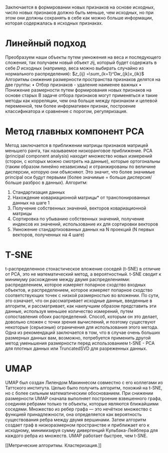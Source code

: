 

Заключается в формировании новых признаков на основе исходных, число новых признаков должно быть меньше, чем исходных, но при этом они должны сохранять в себе как можно больше информации, которая содержалась в исходных признаках.
# Линейный подход

Преобразуем наши объекты путем умножения на веса и последующего сложения, так получаем новый объект 𝑧ij, который будет содержать в себе 𝐷 исходных (например, веса можно выбирать случайно из нормального распределения):
$𝑧_{ij} =\sum_{k=1}^D𝑤_{jk}𝑥_{ik}$
Алгоритмы снижения размерности пространства признаков делятся на две группы:
• Отбор признаков - удаление наименее важных
• Понижение размерности путем формирования новых признаков на основе старых
В задаче отбора признаков могут применяться и такие методы как корреляции, чем она больше между признаком и целевой переменной, тем более информативен признак, построение классификатора и сравнение с порогом, регуляризация.

# Метод главных компонент PCA

Метод заключается в приближении матрицы признаков матрицей меньшего ранга, так
называемое низкоранговое приближение.
PCA (principal component analysis) находит множество новых измерений (сторон, с которых можно смотреть на данные), которые ортогональны (таким образом линейно независимы) и отранжированы по величине дисперсии, которую они объясняют.
Это значит, что более значимые principal оси будут первыми (более значимые = больше дисперсия/больше разброс в данных).
Алгоритм:
1) Стандартизация данных
2) Нахождение ковариационной матрицы* от транспонированных данных на шаге 1
3) Получение собственных значений, векторов ковариационной матрицы
4) Сортировка по убыванию собственных значений, получение индексов их значений, использование их для сортировки векторов
5) Умножение стандартизованных данных на N проекций (N первых векторов,
полученных на 4 шаге)


# T-SNE

t-распределенное стохастическое вложение соседей (t-SNE) в отличие от PCA, это не математический метод, а вероятностный. t-SNE сводит к минимуму расхождение между двумя распределениями: распределением, которое измеряет попарное сходство входных объектов, и распределением, которое измеряет попарное сходство соответствующих точек с низкой размерностью во вложении.
По сути, это означает, что он рассматривает исходные данные, введенные в алгоритм, и рассматривает, как наилучшим образом представить эти данные, используя меньшее количество измерений, путем сопоставления обоих распределений. Способ, которым он это делает, довольно сложен с точки зрения вычислений, и поэтому существуют некоторые (серьезные) ограничения для использования этого метода.
Одна из рекомендаций заключается в том, что в случае очень больших размерных данных вам, возможно, потребуется применить другой метод уменьшения размерности перед использованием t-SNE - PCA для плотных данных или TruncatedSVD для разреженных данных.


# UMAP

UMAP был создан Лилендом Макиннесом совместно с его коллегами из Таттского института. Целью было получить алгоритм, похожий на t-SNE, но с более сильным математическим обоснованием.
При снижении размерности UMAP сначала выполняет построение взвешенного графа, соединяя ребрами только те объекты, которые являются ближайшими соседями. Множество из ребер графа — это нечёткое множество с функцией принадлежности, она определяется
как вероятность существования ребра между двумя вершинами. Затем алгоритм создает граф в низкоразмерном пространстве и приближает его к исходному, минимизируя сумму дивергенций Кульбака-Лейблера для каждого ребра из множеств. UMAP работает быстрее, чем t-SNE.

[[Метрические алгоритмы. Кластеризация.]]